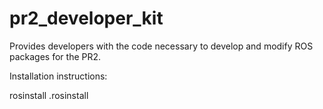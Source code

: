 pr2_developer_kit
=================

Provides developers with the code necessary to develop and modify ROS packages for the PR2.

Installation instructions: 

rosinstall .rosinstall
